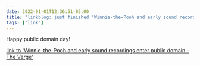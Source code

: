 ```yaml
---
date: 2022-01-01T12:36:51-05:00
title: "linkblog: just finished 'Winnie-the-Pooh and early sound recordings enter public domain - The Verge'"
tags: ["link"]
---
```

Happy public domain day!
 
[link to 'Winnie-the-Pooh and early sound recordings enter public domain - The Verge'](https://www.theverge.com/2022/1/1/22862358/winnie-the-pooh-sun-also-rises-enter-public-domain)
